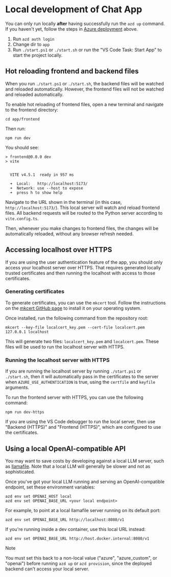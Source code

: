 # Local development of Chat App

You can only run locally **after** having successfully run the `azd up` command. If you haven't yet, follow the steps in [Azure deployment](../README.md#azure-deployment) above.

1. Run `azd auth login`
2. Change dir to `app`
3. Run `./start.ps1` or `./start.sh` or run the "VS Code Task: Start App" to start the project locally.

## Hot reloading frontend and backend files

When you run `./start.ps1` or `./start.sh`, the backend files will be watched and reloaded automatically. However, the frontend files will not be watched and reloaded automatically.

To enable hot reloading of frontend files, open a new terminal and navigate to the frontend directory:

```shell
cd app/frontend
```

Then run:

```shell
npm run dev
```

You should see:

```shell
> frontend@0.0.0 dev
> vite


  VITE v4.5.1  ready in 957 ms

  ➜  Local:   http://localhost:5173/
  ➜  Network: use --host to expose
  ➜  press h to show help
```

Navigate to the URL shown in the terminal (in this case, `http://localhost:5173/`).  This local server will watch and reload frontend files. All backend requests will be routed to the Python server according to `vite.config.ts`.

Then, whenever you make changes to frontend files, the changes will be automatically reloaded, without any browser refresh needed.

## Accessing localhost over HTTPS

If you are using the user authentication feature of the app, you should only access your localhost server over HTTPS. That requires generated locally trusted certificates and then running the localhost with access to those certificates.

### Generating certificates

To generate certificates, you can use the `mkcert` tool. Follow the instructions on the [mkcert GitHub page](https://github.com/FiloSottile/mkcert) to install it on your operating system.

Once installed, run the following command from the repository root:

```shell
mkcert --key-file localcert_key.pem --cert-file localcert.pem 127.0.0.1 localhost
```

This will generate two files: `localcert_key.pem` and `localcert.pem`. These files will be used to run the localhost server with HTTPS.

### Running the localhost server with HTTPS

If you are running the localhost server by running `./start.ps1` or `./start.sh`, then it will automatically pass in the certificates to the server when `AZURE_USE_AUTHENTICATION` is true, using the `certfile` and `keyfile` arguments.

To run the frontend server with HTTPS, you can use the following command:

```shell
npm run dev-https
```

If you are using the VS Code debugger to run the local server, then use "Backend (HTTPS)" and "Frontend (HTTPS)", which are configured to use the certificates.

## Using a local OpenAI-compatible API

You may want to save costs by developing against a local LLM server, such as
[llamafile](https://github.com/Mozilla-Ocho/llamafile/). Note that a local LLM
will generally be slower and not as sophisticated.

Once you've got your local LLM running and serving an OpenAI-compatible endpoint, set these environment variables:

```shell
azd env set OPENAI_HOST local
azd env set OPENAI_BASE_URL <your local endpoint>
```

For example, to point at a local llamafile server running on its default port:

```shell
azd env set OPENAI_BASE_URL http://localhost:8080/v1
```

If you're running inside a dev container, use this local URL instead:

```shell
azd env set OPENAI_BASE_URL http://host.docker.internal:8080/v1
```

> [!NOTE]
> You must set this back to a non-local value ("azure", "azure_custom", or "openai")
> before running `azd up` or `azd provision`, since the deployed backend can't access your local server.
